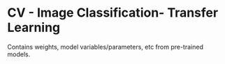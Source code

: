 # CV - Image Classification- Transfer Learning
Contains weights, model variables/parameters, etc from pre-trained models.

